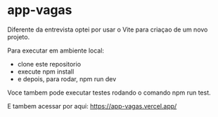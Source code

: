 # app-vagas

Diferente da entrevista optei por usar o Vite para criaçao de um novo projeto.

Para executar em ambiente local:

- clone este repositorio
- execute npm install
- e depois, para rodar, npm run dev

Voce tambem pode executar testes rodando o comando npm run test.

E tambem acessar por aqui: https://app-vagas.vercel.app/
